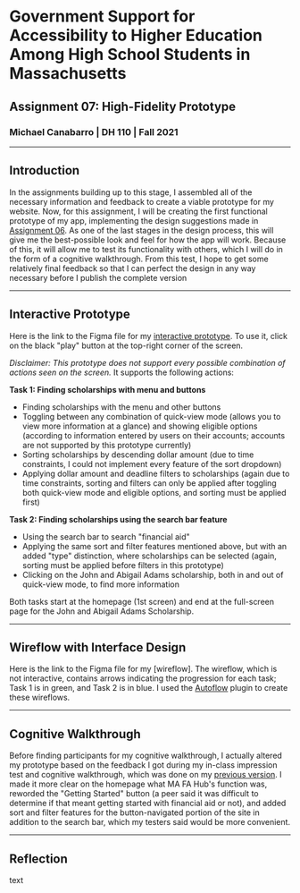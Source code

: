 # Government Support for Accessibility to Higher Education Among High School Students in Massachusetts
## Assignment 07: High-Fidelity Prototype
### Michael Canabarro | DH 110 | Fall 2021

---

## Introduction

In the assignments building up to this stage, I assembled all of the necessary information and feedback to create a viable prototype for my website. Now, for this assignment, I will be creating the first functional prototype of my app, implementing the design suggestions made in [Assignment 06](https://github.com/michaelcanabarro/DH110-MICHAELCANABARRO/blob/main/Assignment06/README.md). As one of the last stages in the design process, this will give me the best-possible look and feel for how the app will work. Because of this, it will allow me to test its functionality with others, which I will do in the form of a cognitive walkthrough. From this test, I hope to get some relatively final feedback so that I can perfect the design in any way necessary before I publish the complete version

---

## Interactive Prototype

Here is the link to the Figma file for my [interactive prototype](https://www.figma.com/file/SYk9wIRYr2TM25RjYTKT0J/A07_InteractivePrototype?node-id=0%3A1). To use it, click on the black "play" button at the top-right corner of the screen.

*Disclaimer: This prototype does not support every possible combination of actions seen on the screen.* It supports the following actions:

**Task 1: Finding scholarships with menu and buttons**

- Finding scholarships with the menu and other buttons
- Toggling between any combination of quick-view mode (allows you to view more information at a glance) and showing eligible options (according to information entered by users on their accounts; accounts are not supported by this prototype currently)
- Sorting scholarships by descending dollar amount (due to time constraints, I could not implement every feature of the sort dropdown)
- Applying dollar amount and deadline filters to scholarships (again due to time constraints, sorting and filters can only be applied after toggling both quick-view mode and eligible options, and sorting must be applied first)

**Task 2: Finding scholarships using the search bar feature**

- Using the search bar to search "financial aid"
- Applying the same sort and filter features mentioned above, but with an added "type" distinction, where scholarships can be selected (again, sorting must be applied before filters in this prototype)
- Clicking on the John and Abigail Adams scholarship, both in and out of quick-view mode, to find more information

Both tasks start at the homepage (1st screen) and end at the full-screen page for the John and Abigail Adams Scholarship.

---

## Wireflow with Interface Design

Here is the link to the Figma file for my [wireflow]. The wireflow, which is not interactive, contains arrows indicating the progression for each task; Task 1 is in green, and Task 2 is in blue. I used the [Autoflow](https://www.figma.com/community/plugin/733902567457592893/Autoflow) plugin to create these wireflows.

---

## Cognitive Walkthrough

Before finding participants for my cognitive walkthrough, I actually altered my prototype based on the feedback I got during my in-class impression test and cognitive walkthrough, which was done on my [previous version](https://www.figma.com/file/5E9fUXyux4GbmlvOCSaLfL/A06_Digitized_Wireflows?node-id=0%3A1). I made it more clear on the homepage what MA FA Hub's function was, reworded the "Getting Started" button (a peer said it was difficult to determine if that meant getting started with financial aid or not), and added sort and filter features for the button-navigated portion of the site in addition to the search bar, which my testers said would be more convenient. 

---

## Reflection

text
